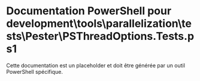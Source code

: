 # Documentation PowerShell pour development\tools\parallelization\tests\Pester\PSThreadOptions.Tests.ps1

Cette documentation est un placeholder et doit être générée par un outil PowerShell spécifique.
